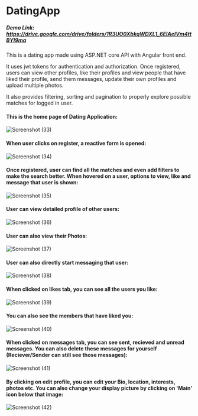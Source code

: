 # DatingApp

##### Demo Link: https://drive.google.com/drive/folders/1R3UO0XbkqWDXL1_6ElAeIVm4ttBYI9ma


This is a dating app made using ASP.NET core API with Angular front end.

It uses jwt tokens for authentication and authorization. Once registered, users can view other profiles, like their profiles and view people that have liked their profile, send them messages, update their own profiles and upload multiple photos.

It also provides filtering, sorting and pagination to properly explore possible matches for logged in user.
#### This is the home page of Dating Application:
![Screenshot (33)](https://user-images.githubusercontent.com/42307111/87227982-f4b49f00-c3bb-11ea-93ad-a721c4670736.png)
#### When user clicks on register, a reactive form is opened:
![Screenshot (34)](https://user-images.githubusercontent.com/42307111/87227986-f8482600-c3bb-11ea-80a0-c253a0f0393f.png)
#### Once registered, user can find all the matches and even add filters to make the search better. When hovered on a user, options to view, like and message that user is shown:
![Screenshot (35)](https://user-images.githubusercontent.com/42307111/87227988-faaa8000-c3bb-11ea-9c19-cc96a2e9d649.png)
#### User can view detailed profile of other users:
![Screenshot (36)](https://user-images.githubusercontent.com/42307111/87227990-fc744380-c3bb-11ea-9613-d9af5edd6c00.png)
#### User can also view their Photos:
![Screenshot (37)](https://user-images.githubusercontent.com/42307111/87227993-fed69d80-c3bb-11ea-829d-1489cb8baf17.png)
#### User can also directly start messaging that user:
![Screenshot (38)](https://user-images.githubusercontent.com/42307111/87227995-0138f780-c3bc-11ea-9684-494958155b1d.png)
#### When clicked on likes tab, you can see all the users you like:
![Screenshot (39)](https://user-images.githubusercontent.com/42307111/87227999-0433e800-c3bc-11ea-98f9-0a102dcc16a2.png)
#### You can also see the members that have liked you:
![Screenshot (40)](https://user-images.githubusercontent.com/42307111/87228002-06964200-c3bc-11ea-98de-886e8c239cdc.png)
####  When clicked on messages tab, you can see sent, recieved and unread messages. You can also delete these messages for yourself (Reciever/Sender can still see those messages):
![Screenshot (41)](https://user-images.githubusercontent.com/42307111/87228009-0c8c2300-c3bc-11ea-9dd1-a30c99b05a8d.png)
#### By clicking on edit profile, you can edit your Bio, location, interests, photos etc. You can also change your display picture by clicking on 'Main' icon below that image:
![Screenshot (42)](https://user-images.githubusercontent.com/42307111/87228013-10b84080-c3bc-11ea-91d0-790618ac1cc4.png)
